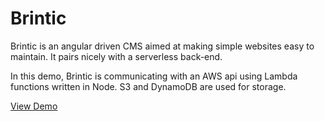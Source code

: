 # Brintic

Brintic is an angular driven CMS aimed at making simple websites easy to maintain. It pairs nicely with a serverless back-end.

In this demo, Brintic is communicating with an AWS api using Lambda functions written in Node.  S3 and DynamoDB are used for storage.

[View Demo](https://brintic.com/)
